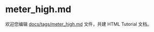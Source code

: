 meter_high.md
===

欢迎您编辑 <a target="__blank" href="https://github.com/jaywcjlove/html-tutorial/blob/master/docs/tags/meter_high.md">docs/tags/meter_high.md</a> 文件，共建 HTML Tutorial 文档。